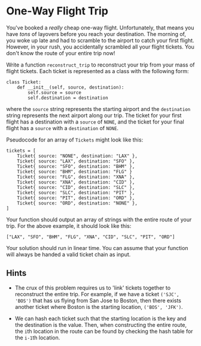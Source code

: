 # One-Way Flight Trip

You've booked a _really_ cheap one-way flight. Unfortunately, that means
you have _tons_ of layovers before you reach your destination. The
morning of, you woke up late and had to scramble to the airport to catch
your first flight. However, in your rush, you accidentally scrambled all
your flight tickets. You don't know the route of your entire trip now!

Write a function `reconstruct_trip` to reconstruct your trip from your
mass of flight tickets. Each ticket is represented as a class with the
following form:

```
class Ticket:
    def __init__(self, source, destination):
        self.source = source
        self.destination = destination
```

where the `source` string represents the starting airport and the
`destination` string represents the next airport along our trip. The
ticket for your first flight has a destination with a `source` of
`NONE`, and the ticket for your final flight has a `source` with a
`destination` of `NONE`.

Pseudocode for an array of `Tickets` might look like this:

```
tickets = [
    Ticket{ source: "NONE", destination: "LAX" },
    Ticket{ source: "LAX", destination: "SFO" },
    Ticket{ source: "SFO", destination: "BHM" },
    Ticket{ source: "BHM", destination: "FLG" }
    Ticket{ source: "FLG", destination: "XNA" },
    Ticket{ source: "XNA", destination: "CID" },
    Ticket{ source: "CID", destination: "SLC" },
    Ticket{ source: "SLC", destination: "PIT" },
    Ticket{ source: "PIT", destination: "ORD" },
    Ticket{ source: "ORD", destination: "NONE" },
]
```

Your function should output an array of strings with the entire route of
your trip. For the above example, it should look like this:

```
["LAX", "SFO", "BHM", "FLG", "XNA", "CID", "SLC", "PIT", "ORD"]
```

Your solution should run in linear time. You can assume that your function will always be handed a valid ticket chain as input.

## Hints

- The crux of this problem requires us to 'link' tickets together to
  reconstruct the entire trip. For example, if we have a ticket `('SJC', 'BOS')` that has us flying from San Jose to Boston, then there exists
  another ticket where Boston is the starting location, `('BOS', 'JFK')`.

- We can hash each ticket such that the starting location is the key and
  the destination is the value. Then, when constructing the entire
  route, the `i`th location in the route can be found by checking the
  hash table for the `i-1`th location.
